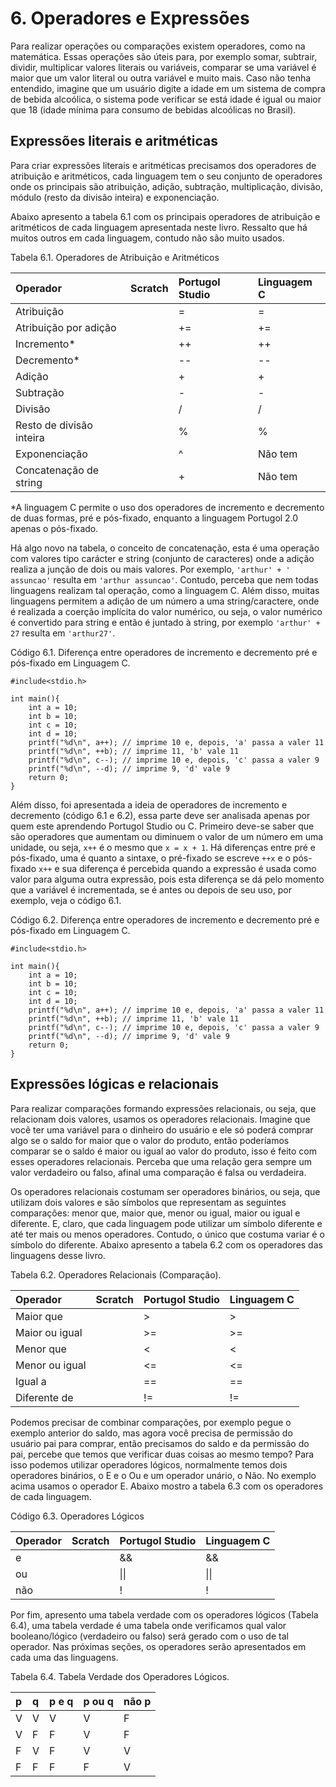 # 6. Operadores e Expressões

Para realizar operações ou comparações existem operadores, como na matemática. Essas operações são úteis para, por exemplo somar, subtrair, dividir, multiplicar valores literais ou variáveis, comparar se uma variável é maior que um valor literal ou outra variável e muito mais. Caso não tenha entendido, imagine que um usuário digite a idade em um sistema de compra de bebida alcoólica, o sistema pode verificar se está idade é igual ou maior que 18 \(idade mínima para consumo de bebidas alcoólicas no Brasil\).

## Expressões literais e aritméticas

Para criar expressões literais e aritméticas precisamos dos operadores de atribuição e aritméticos, cada linguagem tem o seu conjunto de operadores onde os principais são atribuição, adição, subtração, multiplicação, divisão, módulo \(resto da divisão inteira\) e exponenciação.

Abaixo apresento a tabela 6.1 com os principais operadores de atribuição e aritméticos de cada linguagem apresentada neste livro. Ressalto que há muitos outros em cada linguagem, contudo não são muito usados.

Tabela 6.1. Operadores de Atribuição e Aritméticos

| Operador | Scratch | Portugol Studio | Linguagem C |
| :--- | :--- | :--- | :--- |
| Atribuição |  | = | = |
| Atribuição por adição |  | += | += |
| Incremento\* |  | ++ | ++ |
| Decremento\* |  | -- | -- |
| Adição |  | + | + |
| Subtração |  | - | - |
| Divisão |  | / | / |
| Resto de divisão inteira |  | % | % |
| Exponenciação |  | ^ | Não tem |
| Concatenação de string |  | + | Não tem |

\*A linguagem C permite o uso dos operadores de incremento e decremento de duas formas, pré e pós-fixado, enquanto a linguagem Portugol 2.0 apenas o pós-fixado.

Há algo novo na tabela, o conceito de concatenação, esta é uma operação com valores tipo carácter e string \(conjunto de caracteres\) onde a adição realiza a junção de dois ou mais valores. Por exemplo, `'arthur' + ' assuncao'` resulta em `'arthur assuncao'`. Contudo, perceba que nem todas linguagens realizam tal operação, como a linguagem C. Além disso, muitas linguagens permitem a adição de um número a uma string/caractere, onde é realizada a coerção implícita do valor numérico, ou seja, o valor numérico é convertido para string e então é juntado à string, por exemplo `'arthur' + 27` resulta em `'arthur27'`.

Código 6.1. Diferença entre operadores de incremento e decremento pré e pós-fixado em Linguagem C.

```text
#include<stdio.h>

int main(){
	int a = 10;
	int b = 10;
	int c = 10;
	int d = 10;
	printf("%d\n", a++); // imprime 10 e, depois, 'a' passa a valer 11
	printf("%d\n", ++b); // imprime 11, 'b' vale 11
	printf("%d\n", c--); // imprime 10 e, depois, 'c' passa a valer 9
	printf("%d\n", --d); // imprime 9, 'd' vale 9
	return 0;
}
```

Além disso, foi apresentada a ideia de operadores de incremento e decremento \(código 6.1 e 6.2\), essa parte deve ser analisada apenas por quem este aprendendo Portugol Studio ou C. Primeiro deve-se saber que são operadores que aumentam ou diminuem o valor de um número em uma unidade, ou seja, `x++` é o mesmo que `x = x + 1`. Há diferenças entre pré e pós-fixado, uma é quanto a sintaxe, o pré-fixado se escreve `++x` e o pós-fixado `x++` e sua diferença é percebida quando a expressão é usada como valor para alguma outra expressão, pois esta diferença se dá pelo momento que a variável é incrementada, se é antes ou depois de seu uso, por exemplo, veja o código 6.1.

Código 6.2. Diferença entre operadores de incremento e decremento pré e pós-fixado em Linguagem C.

```text
#include<stdio.h>

int main(){
	int a = 10;
	int b = 10;
	int c = 10;
	int d = 10;
	printf("%d\n", a++); // imprime 10 e, depois, 'a' passa a valer 11
	printf("%d\n", ++b); // imprime 11, 'b' vale 11
	printf("%d\n", c--); // imprime 10 e, depois, 'c' passa a valer 9
	printf("%d\n", --d); // imprime 9, 'd' vale 9
	return 0;
}
```

## Expressões lógicas e relacionais

Para realizar comparações formando expressões relacionais, ou seja, que relacionam dois valores, usamos os operadores relacionais. Imagine que você ter uma variável para o dinheiro do usuário e ele só poderá comprar algo se o saldo for maior que o valor do produto, então poderíamos comparar se o saldo é maior ou igual ao valor do produto, isso é feito com esses operadores relacionais. Perceba  que uma relação gera sempre um valor verdadeiro ou falso, afinal uma comparação é falsa ou verdadeira.

Os operadores relacionais costumam ser operadores binários, ou seja, que utilizam dois valores e são símbolos que representam as seguintes comparações: menor que, maior que, menor ou igual, maior ou igual e diferente. E, claro, que cada linguagem pode utilizar um símbolo diferente e até ter mais ou menos operadores. Contudo, o único que costuma variar é o símbolo do diferente. Abaixo apresento a tabela 6.2 com os operadores das linguagens desse livro.

Tabela 6.2. Operadores Relacionais \(Comparação\).

| Operador | Scratch | Portugol Studio | Linguagem C |
| :--- | :--- | :--- | :--- |
| Maior que |  | &gt; | &gt; |
| Maior ou igual |  | &gt;= | &gt;= |
| Menor que |  | &lt; | &lt; |
| Menor ou igual |  | &lt;= | &lt;= |
| Igual a |  | == | == |
| Diferente de |  | != | != |

Podemos precisar de combinar comparações, por exemplo pegue o exemplo anterior do saldo, mas agora você precisa de permissão do usuário pai para comprar, então precisamos do saldo e da permissão do pai, percebe que temos que verificar duas coisas ao mesmo tempo? Para isso podemos utilizar operadores lógicos, normalmente temos dois operadores binários, o E e o Ou e um operador unário, o Não. No exemplo acima usamos o operador E. Abaixo mostro a tabela 6.3 com os operadores de cada linguagem.

Código 6.3. Operadores Lógicos

| Operador | Scratch | Portugol Studio | Linguagem C |
| :--- | :--- | :--- | :--- |
| e |  | && | && |
| ou |  | \|\| | \|\| |
| não |  | ! | ! |

Por fim, apresento uma tabela verdade com os operadores lógicos \(Tabela 6.4\), uma tabela verdade é uma tabela onde verificamos qual valor booleano/lógico \(verdadeiro ou falso\) será gerado com o uso de tal operador. Nas próximas seções, os operadores serão apresentados em cada uma das linguagens.

Tabela 6.4. Tabela Verdade dos Operadores Lógicos.

| p | q | p e q | p ou q | não p |
| :--- | :--- | :--- | :--- | :--- |
| V | V | V | V | F |
| V | F | F | V | F |
| F | V | F | V | V |
| F | F | F | F | V |




